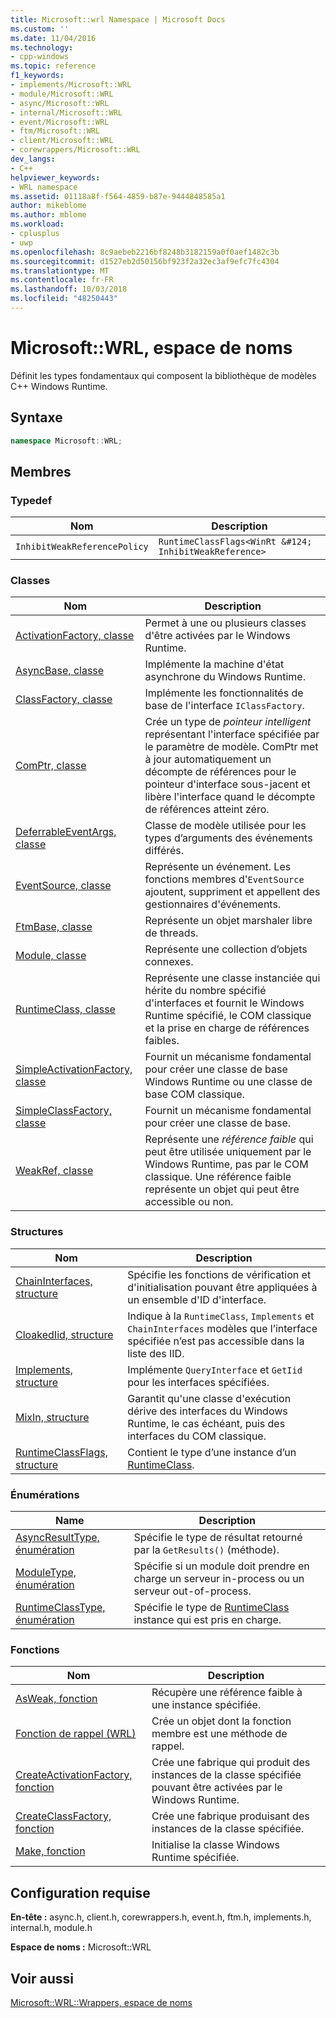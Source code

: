 ```yaml
---
title: Microsoft::wrl Namespace | Microsoft Docs
ms.custom: ''
ms.date: 11/04/2016
ms.technology:
- cpp-windows
ms.topic: reference
f1_keywords:
- implements/Microsoft::WRL
- module/Microsoft::WRL
- async/Microsoft::WRL
- internal/Microsoft::WRL
- event/Microsoft::WRL
- ftm/Microsoft::WRL
- client/Microsoft::WRL
- corewrappers/Microsoft::WRL
dev_langs:
- C++
helpviewer_keywords:
- WRL namespace
ms.assetid: 01118a8f-f564-4859-b87e-9444848585a1
author: mikeblome
ms.author: mblome
ms.workload:
- cplusplus
- uwp
ms.openlocfilehash: 8c9aebeb2216bf8248b3182159a0f0aef1482c3b
ms.sourcegitcommit: d1527eb2d50156bf923f2a32ec3af9efc7fc4304
ms.translationtype: MT
ms.contentlocale: fr-FR
ms.lasthandoff: 10/03/2018
ms.locfileid: "48250443"
---
```

# <a name="microsoftwrl-namespace"></a>Microsoft::WRL, espace de noms

Définit les types fondamentaux qui composent la bibliothèque de modèles C++ Windows Runtime.

## <a name="syntax"></a>Syntaxe

```cpp
namespace Microsoft::WRL;
```

## <a name="members"></a>Membres

### <a name="typedefs"></a>Typedef

|Nom|Description|
|----------|-----------------|
|`InhibitWeakReferencePolicy`|`RuntimeClassFlags<WinRt &#124; InhibitWeakReference>`|

### <a name="classes"></a>Classes

|Nom|Description|
|----------|-----------------|
|[ActivationFactory, classe](../windows/activationfactory-class.md)|Permet à une ou plusieurs classes d'être activées par le Windows Runtime.|
|[AsyncBase, classe](../windows/asyncbase-class.md)|Implémente la machine d'état asynchrone du Windows Runtime.|
|[ClassFactory, classe](../windows/classfactory-class.md)|Implémente les fonctionnalités de base de l'interface `IClassFactory`.|
|[ComPtr, classe](../windows/comptr-class.md)|Crée un type de *pointeur intelligent* représentant l'interface spécifiée par le paramètre de modèle. ComPtr met à jour automatiquement un décompte de références pour le pointeur d'interface sous-jacent et libère l'interface quand le décompte de références atteint zéro.|
|[DeferrableEventArgs, classe](../windows/deferrableeventargs-class.md)|Classe de modèle utilisée pour les types d’arguments des événements différés.|
|[EventSource, classe](../windows/eventsource-class.md)|Représente un événement. Les fonctions membres d'`EventSource` ajoutent, suppriment et appellent des gestionnaires d'événements.|
|[FtmBase, classe](../windows/ftmbase-class.md)|Représente un objet marshaler libre de threads.|
|[Module, classe](../windows/module-class.md)|Représente une collection d’objets connexes.|
|[RuntimeClass, classe](../windows/runtimeclass-class.md)|Représente une classe instanciée qui hérite du nombre spécifié d'interfaces et fournit le Windows Runtime spécifié, le COM classique et la prise en charge de références faibles.|
|[SimpleActivationFactory, classe](../windows/simpleactivationfactory-class.md)|Fournit un mécanisme fondamental pour créer une classe de base Windows Runtime ou une classe de base COM classique.|
|[SimpleClassFactory, classe](../windows/simpleclassfactory-class.md)|Fournit un mécanisme fondamental pour créer une classe de base.|
|[WeakRef, classe](../windows/weakref-class.md)|Représente une *référence faible* qui peut être utilisée uniquement par le Windows Runtime, pas par le COM classique. Une référence faible représente un objet qui peut être accessible ou non.|

### <a name="structures"></a>Structures

|Nom|Description|
|----------|-----------------|
|[ChainInterfaces, structure](../windows/chaininterfaces-structure.md)|Spécifie les fonctions de vérification et d'initialisation pouvant être appliquées à un ensemble d'ID d'interface.|
|[CloakedIid, structure](../windows/cloakediid-structure.md)|Indique à la `RuntimeClass`, `Implements` et `ChainInterfaces` modèles que l’interface spécifiée n’est pas accessible dans la liste des IID.|
|[Implements, structure](../windows/implements-structure.md)|Implémente `QueryInterface` et `GetIid` pour les interfaces spécifiées.|
|[MixIn, structure](../windows/mixin-structure.md)|Garantit qu'une classe d'exécution dérive des interfaces du Windows Runtime, le cas échéant, puis des interfaces du COM classique.|
|[RuntimeClassFlags, structure](../windows/runtimeclassflags-structure.md)|Contient le type d’une instance d’un [RuntimeClass](../windows/runtimeclass-class.md).|

### <a name="enumerations"></a>Énumérations

|Name|Description|
|----------|-----------------|
|[AsyncResultType, énumération](../windows/asyncresulttype-enumeration.md)|Spécifie le type de résultat retourné par la `GetResults()` (méthode).|
|[ModuleType, énumération](../windows/moduletype-enumeration.md)|Spécifie si un module doit prendre en charge un serveur in-process ou un serveur out-of-process.|
|[RuntimeClassType, énumération](../windows/runtimeclasstype-enumeration.md)|Spécifie le type de [RuntimeClass](../windows/runtimeclass-class.md) instance qui est pris en charge.|

### <a name="functions"></a>Fonctions

|Nom|Description|
|----------|-----------------|
|[AsWeak, fonction](../windows/asweak-function.md)|Récupère une référence faible à une instance spécifiée.|
|[Fonction de rappel (WRL)](../windows/callback-function-wrl.md)|Crée un objet dont la fonction membre est une méthode de rappel.|
|[CreateActivationFactory, fonction](../windows/createactivationfactory-function.md)|Crée une fabrique qui produit des instances de la classe spécifiée pouvant être activées par le Windows Runtime.|
|[CreateClassFactory, fonction](../windows/createclassfactory-function.md)|Crée une fabrique produisant des instances de la classe spécifiée.|
|[Make, fonction](../windows/make-function.md)|Initialise la classe Windows Runtime spécifiée.|

## <a name="requirements"></a>Configuration requise

**En-tête :** async.h, client.h, corewrappers.h, event.h, ftm.h, implements.h, internal.h, module.h

**Espace de noms :** Microsoft::WRL

## <a name="see-also"></a>Voir aussi

[Microsoft::WRL::Wrappers, espace de noms](../windows/microsoft-wrl-wrappers-namespace.md)